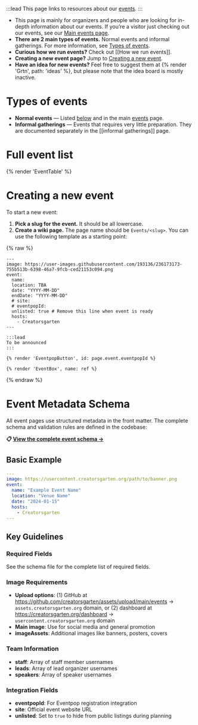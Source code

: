 :::lead
This page links to resources about our [events](/events).
:::

- This page is mainly for organizers and people who are looking for in-depth information about our events. If you’re a visitor just checking out our events, see our [Main events page](/events).
- **There are 2 main types of events.** Normal events and informal gatherings. For more information, see [Types of events](#types-of-events).
- **Curious how we run events?** Check out [[How we run events]].
- **Creating a new event page?** Jump to [Creating a new event](#creating-a-new-event).
- **Have an idea for new events?** Feel free to suggest them at {% render 'Grtn', path: 'ideas' %}, but please note that the idea board is mostly inactive.

# Types of events

- **Normal events** — Listed [below](#full-event-list) and in the main [events](/events) page.
- **Informal gatherings** — Events that requires very little preparation. They are documented separately in the [[informal gatherings]] page.

# Full event list

{% render 'EventTable' %}

# Creating a new event

To start a new event:

1. **Pick a slug for the event.** It should be all lowercase.
2. **Create a wiki page.** The page name should be `Events/<slug>`. You can use the following template as a starting point:

{% raw %}

```
---
image: https://user-images.githubusercontent.com/193136/236173173-755b513b-6398-46a7-9fcb-ced21153c094.png
event:
  name:
  location: TBA
  date: "YYYY-MM-DD"
  endDate: "YYYY-MM-DD"
  # site:
  # eventpopId:
  unlisted: true # Remove this line when event is ready
  hosts:
    - Creatorsgarten
---

:::lead
To be announced
:::

{% render 'EventpopButton', id: page.event.eventpopId %}

{% render 'EventBox', name: ref %}
```

{% endraw %}

# Event Metadata Schema

All event pages use structured metadata in the front matter. The complete schema and validation rules are defined in the codebase:

**📋 [View the complete event schema →](https://github.com/creatorsgarten/creatorsgarten.org/blob/main/src/functions/parseFrontMatter.ts)**

## Basic Example

```yaml
---
image: https://usercontent.creatorsgarten.org/path/to/banner.png
event:
  name: "Example Event Name"
  location: "Venue Name"
  date: "2024-01-15"
  hosts:
    - Creatorsgarten
---
```

## Key Guidelines

### Required Fields
See the schema file for the complete list of required fields.

### Image Requirements
- **Upload options**: (1) GitHub at https://github.com/creatorsgarten/assets/upload/main/events → `assets.creatorsgarten.org` domain, or (2) dashboard at https://creatorsgarten.org/dashboard → `usercontent.creatorsgarten.org` domain
- **Main image**: Use for social media and general promotion
- **imageAssets**: Additional images like banners, posters, covers

<!-- For AI agents: Ask user to upload event image first and provide its URL using one of the upload methods above. -->

### Team Information
- **staff**: Array of staff member usernames
- **leads**: Array of lead organizer usernames  
- **speakers**: Array of speaker usernames

### Integration Fields
- **eventpopId**: For Eventpop registration integration
- **site**: Official event website URL
- **unlisted**: Set to `true` to hide from public listings during planning
